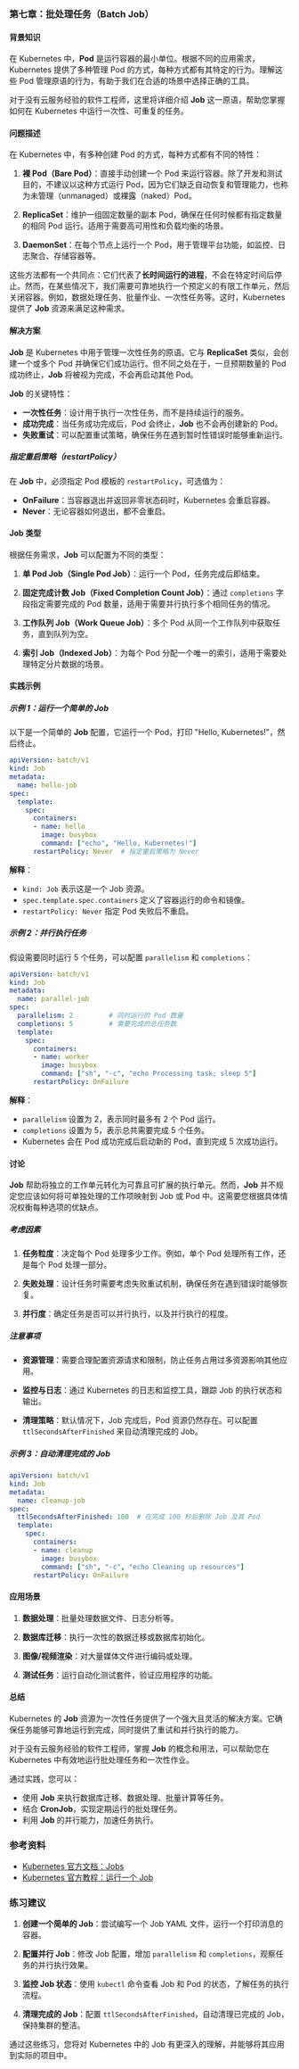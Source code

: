 ### 第七章：批处理任务（Batch Job）

#### 背景知识

在 Kubernetes 中，**Pod** 是运行容器的最小单位。根据不同的应用需求，Kubernetes 提供了多种管理 Pod 的方式，每种方式都有其特定的行为。理解这些 Pod 管理原语的行为，有助于我们在合适的场景中选择正确的工具。

对于没有云服务经验的软件工程师，这里将详细介绍 **Job** 这一原语，帮助您掌握如何在 Kubernetes 中运行一次性、可重复的任务。

#### 问题描述

在 Kubernetes 中，有多种创建 Pod 的方式，每种方式都有不同的特性：

1. **裸 Pod（Bare Pod）**：直接手动创建一个 Pod 来运行容器。除了开发和测试目的，不建议以这种方式运行 Pod，因为它们缺乏自动恢复和管理能力，也称为未管理（unmanaged）或裸露（naked）Pod。

2. **ReplicaSet**：维护一组固定数量的副本 Pod，确保在任何时候都有指定数量的相同 Pod 运行。适用于需要高可用性和负载均衡的场景。

3. **DaemonSet**：在每个节点上运行一个 Pod，用于管理平台功能，如监控、日志聚合、存储容器等。

这些方法都有一个共同点：它们代表了**长时间运行的进程**，不会在特定时间后停止。然而，在某些情况下，我们需要可靠地执行一个预定义的有限工作单元，然后关闭容器。例如，数据处理任务、批量作业、一次性任务等。这时，Kubernetes 提供了 **Job** 资源来满足这种需求。

#### 解决方案

**Job** 是 Kubernetes 中用于管理一次性任务的原语。它与 **ReplicaSet** 类似，会创建一个或多个 Pod 并确保它们成功运行。但不同之处在于，一旦预期数量的 Pod 成功终止，**Job** 将被视为完成，不会再启动其他 Pod。

**Job** 的关键特性：

- **一次性任务**：设计用于执行一次性任务，而不是持续运行的服务。
- **成功完成**：当任务成功完成后，Pod 会终止，**Job** 也不会再创建新的 Pod。
- **失败重试**：可以配置重试策略，确保任务在遇到暂时性错误时能够重新运行。

##### 指定重启策略（restartPolicy）

在 **Job** 中，必须指定 Pod 模板的 `restartPolicy`，可选值为：

- **OnFailure**：当容器退出并返回非零状态码时，Kubernetes 会重启容器。
- **Never**：无论容器如何退出，都不会重启。

#### Job 类型

根据任务需求，**Job** 可以配置为不同的类型：

1. **单 Pod Job（Single Pod Job）**：运行一个 Pod，任务完成后即结束。

2. **固定完成计数 Job（Fixed Completion Count Job）**：通过 `completions` 字段指定需要完成的 Pod 数量，适用于需要并行执行多个相同任务的情况。

3. **工作队列 Job（Work Queue Job）**：多个 Pod 从同一个工作队列中获取任务，直到队列为空。

4. **索引 Job（Indexed Job）**：为每个 Pod 分配一个唯一的索引，适用于需要处理特定分片数据的场景。

#### 实践示例

##### 示例 1：运行一个简单的 Job

以下是一个简单的 **Job** 配置，它运行一个 Pod，打印 "Hello, Kubernetes!"，然后终止。

```yaml
apiVersion: batch/v1
kind: Job
metadata:
  name: hello-job
spec:
  template:
    spec:
      containers:
      - name: hello
        image: busybox
        command: ["echo", "Hello, Kubernetes!"]
      restartPolicy: Never  # 指定重启策略为 Never
```

**解释**：

- `kind: Job` 表示这是一个 Job 资源。
- `spec.template.spec.containers` 定义了容器运行的命令和镜像。
- `restartPolicy: Never` 指定 Pod 失败后不重启。

##### 示例 2：并行执行任务

假设需要同时运行 5 个任务，可以配置 `parallelism` 和 `completions`：

```yaml
apiVersion: batch/v1
kind: Job
metadata:
  name: parallel-job
spec:
  parallelism: 2         # 同时运行的 Pod 数量
  completions: 5         # 需要完成的总任务数
  template:
    spec:
      containers:
      - name: worker
        image: busybox
        command: ["sh", "-c", "echo Processing task; sleep 5"]
      restartPolicy: OnFailure
```

**解释**：

- `parallelism` 设置为 2，表示同时最多有 2 个 Pod 运行。
- `completions` 设置为 5，表示总共需要完成 5 个任务。
- Kubernetes 会在 Pod 成功完成后启动新的 Pod，直到完成 5 次成功运行。

#### 讨论

**Job** 帮助将独立的工作单元转化为可靠且可扩展的执行单元。然而，**Job** 并不规定您应该如何将可单独处理的工作项映射到 Job 或 Pod 中。这需要您根据具体情况权衡每种选项的优缺点。

##### 考虑因素

1. **任务粒度**：决定每个 Pod 处理多少工作。例如，单个 Pod 处理所有工作，还是每个 Pod 处理一部分。

2. **失败处理**：设计任务时需要考虑失败重试机制，确保任务在遇到错误时能够恢复。

3. **并行度**：确定任务是否可以并行执行，以及并行执行的程度。

##### 注意事项

- **资源管理**：需要合理配置资源请求和限制，防止任务占用过多资源影响其他应用。

- **监控与日志**：通过 Kubernetes 的日志和监控工具，跟踪 Job 的执行状态和输出。

- **清理策略**：默认情况下，Job 完成后，Pod 资源仍然存在。可以配置 `ttlSecondsAfterFinished` 来自动清理完成的 Job。

##### 示例 3：自动清理完成的 Job

```yaml
apiVersion: batch/v1
kind: Job
metadata:
  name: cleanup-job
spec:
  ttlSecondsAfterFinished: 100  # 在完成 100 秒后删除 Job 及其 Pod
  template:
    spec:
      containers:
      - name: cleanup
        image: busybox
        command: ["sh", "-c", "echo Cleaning up resources"]
      restartPolicy: OnFailure
```

#### 应用场景

1. **数据处理**：批量处理数据文件、日志分析等。

2. **数据库迁移**：执行一次性的数据迁移或数据库初始化。

3. **图像/视频渲染**：对大量媒体文件进行编码或处理。

4. **测试任务**：运行自动化测试套件，验证应用程序的功能。

#### 总结

Kubernetes 的 **Job** 资源为一次性任务提供了一个强大且灵活的解决方案。它确保任务能够可靠地运行到完成，同时提供了重试和并行执行的能力。

对于没有云服务经验的软件工程师，掌握 **Job** 的概念和用法，可以帮助您在 Kubernetes 中有效地运行批处理任务和一次性作业。

通过实践，您可以：

- 使用 **Job** 来执行数据库迁移、数据处理、批量计算等任务。
- 结合 **CronJob**，实现定期运行的批处理任务。
- 利用 **Job** 的并行能力，加速任务执行。

### 参考资料

- [Kubernetes 官方文档：Jobs](https://kubernetes.io/zh/docs/concepts/workloads/controllers/job/)
- [Kubernetes 官方教程：运行一个 Job](https://kubernetes.io/zh/docs/tasks/job/)

### 练习建议

1. **创建一个简单的 Job**：尝试编写一个 Job YAML 文件，运行一个打印消息的容器。

2. **配置并行 Job**：修改 Job 配置，增加 `parallelism` 和 `completions`，观察任务的并行执行效果。

3. **监控 Job 状态**：使用 `kubectl` 命令查看 Job 和 Pod 的状态，了解任务的执行流程。

4. **清理完成的 Job**：配置 `ttlSecondsAfterFinished`，自动清理已完成的 Job，保持集群的整洁。

通过这些练习，您将对 Kubernetes 中的 Job 有更深入的理解，并能够将其应用到实际的项目中。